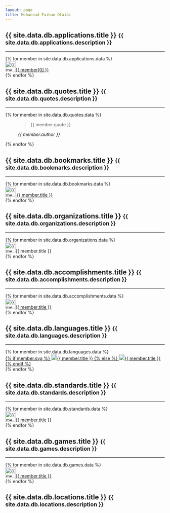 ```yaml
---
layout: page
title: Mohannad Faihan Otaibi
---
```


<!-- Applications -->
<section markdown="1" class="my-2 px-1 py-3 my-md-5 px-md-3 py-md-5">
<div class="container">
<h2>{{ site.data.db.applications.title }} <small class="text-muted">{{ site.data.db.applications.description }}</small></h2>
<hr class="my-4" />
<div class="row g-3">
    {% for member in site.data.db.applications.data %}
    <div class="col-12 col-md-3 mini-link">
        <a rel="nofollow" target="_blank" href="{{ member[1].url }}">
            <img height="32" alt="{{ member[0] }}" src="{{site.favicon_grabber}}{{ member[1].url }}" class="" /><span class="col-10">{{ member[0] }}</span>
        </a>
    </div>
    {% endfor %}
</div>
</div>
</section>

<!-- Quotes -->
<section markdown="1" class="my-2 px-1 py-3 my-md-5 px-md-3 py-md-5">
<div class="container">
<h2>{{ site.data.db.quotes.title }} <small class="text-muted">{{ site.data.db.quotes.description }}</small></h2>
<hr class="my-4" />
{% for member in site.data.db.quotes.data %}

<figure class="mb-4">
  <blockquote class="blockquote ps-3">
    <p>{{ member.quote }}</p>
  </blockquote>
  <figcaption class="blockquote-footer">
    <cite title="Source Title">{{ member.author }}</cite>
  </figcaption>
</figure>

{% endfor %}
</div>
</section>

<!-- Bookmarks -->
<section markdown="1" class="my-2 px-1 py-3 my-md-5 px-md-3 py-md-5">
<div class="container">
<h2>{{ site.data.db.bookmarks.title }} <small class="text-muted">{{ site.data.db.bookmarks.description }}</small></h2>
<hr class="my-4" />
<div class="row g-3">
    {% for member in site.data.db.bookmarks.data %}
    <div class="col-12 col-md-4 mini-link">
        <a rel="nofollow" target="_blank" href="{{ member.url }}">
            <img height="32" alt="{{ member.title }}" src="{{site.favicon_grabber}}{{ member.url }}" class="" />
            <span class="col-10">{{ member.title }}</span>
        </a>
    </div>
    {% endfor %}
</div>
</div>
</section>

<!-- Organizations -->
<section markdown="1" class="my-2 px-1 py-3 my-md-5 px-md-3 py-md-5">
<div class="container">
<h2>{{ site.data.db.organizations.title }} <small class="text-muted">{{ site.data.db.organizations.description }}</small></h2>
<hr class="my-4" />
<div class="row g-3">
    {% for member in site.data.db.organizations.data %}
    <div class="col-12 col-md-3 mini-link">
        <a>
            <img height="32" alt="{{ member.title }}" src="{{site.favicon_grabber}}{{ member.url }}" class="" /><span class="col-10">{{ member.title }}</span>
        </a>
    </div>
    {% endfor %}
</div>
</div>
</section>

<!-- Things Done -->
<section markdown="1" class="my-2 px-1 py-3 my-md-5 px-md-3 py-md-5">
<div class="container">
<h2>{{ site.data.db.accomplishments.title }} <small class="text-muted">{{ site.data.db.accomplishments.description }}</small></h2>
<hr class="my-4" />
<div class="row g-3">
    {% for member in site.data.db.accomplishments.data %}
    <div class="col-12 col-md-6 mini-link">
        <a rel="nofollow" target="_blank" href="{{ member.url }}">
            <img height="32" alt="{{ member.title }}" src="{{site.favicon_grabber}}{{ member.url }}" class="" /><span {% if member.arabic %}dir="rtl" {% endif %} class="col-10">{{ member.title }}</span>
        </a>
    </div>
    {% endfor %}
</div>
</div>
</section>

<section markdown="1" class="my-2 px-1 py-3 my-md-5 px-md-3 py-md-5">
<div class="container">
<h2>{{ site.data.db.languages.title }} <small class="text-muted">{{ site.data.db.languages.description }}</small></h2>
<hr class="my-4" />
<div class="row g-3">
    {% for member in site.data.db.languages.data %}
    <div class="col-12 col-md-2 mini-link">
        <a rel="nofollow" target="_blank" href="{{ member.url }}">
            {% if member.svg %}
                <img height="18" alt="{{ member.title }}" src="{{site.favicon_grabber}}{{ member.url }}" class="" /><span class="col-10">{{ member.title }}</span>
                <!--<i class="{{ member.svg }}"></i>-->
            {% else %}
                <img height="18" alt="{{ member.title }}" src="{{site.favicon_grabber}}{{ member.url }}" class="" /><span class="col-10">{{ member.title }}</span>
            {% endif %}
        </a>
    </div>
    {% endfor %}
</div>
</div>
</section>

<section markdown="1" class="my-2 px-1 py-3 my-md-5 px-md-3 py-md-5">
<div class="container">
<h2>{{ site.data.db.standards.title }} <small class="text-muted">{{ site.data.db.standards.description }}</small></h2>
<hr class="my-4" />
<div class="row g-3">
    {% for member in site.data.db.standards.data %}
    <div class="col-12 col-md-4 mini-link">
        <a rel="nofollow" target="_blank" href="{{ member.url }}">
            <img height="32" alt="{{ member.title }}" src="{{site.favicon_grabber}}{{ member.url }}" class="" /><span {% if member.arabic %}dir="rtl" {% endif %} class="col-10">{{ member.title }}</span>
        </a>
    </div>
    {% endfor %}
</div>
</div>
</section>

<section markdown="1" class="my-2 px-1 py-3 my-md-5 px-md-3 py-md-5">
<div class="container">
<h2>{{ site.data.db.games.title }} <small class="text-muted">{{ site.data.db.games.description }}</small></h2>
<hr class="my-4" />
<div class="row g-3">
    {% for member in site.data.db.games.data %}
    <div class="col-12 col-md-4 mini-link">
        <a rel="nofollow" target="_blank" href="{{ member.url }}">
            <img height="32" style="height:32px;" alt="{{ member.title }}" src="{{site.favicon_grabber}}{{ member.url }}" class="" /><span {% if member.arabic %}dir="rtl" {% endif %} class="col-10">{{ member.title }}</span>
        </a>
    </div>
    {% endfor %}
</div>
</div>
</section>

<!-- Places -->
<section markdown="1" class="mt-2 pt-3 mt-md-5 pt-md-5">
<div class="container">
<h2 class="mb-4">{{ site.data.db.locations.title }} <small class="text-muted">{{ site.data.db.locations.description }}</small></h2>
</div>
<div id="map" class="shadow-sm" style="height:600px;"></div>
</section>
